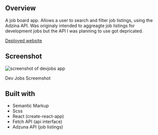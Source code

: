 ## Overview

A job board app. Allows a user to search and filter job listings, using the Adzina API. Was originaly intended to aggreagte job listings for development jobs but the API I was planning to use got depricated.

[Deployed website](https://dev-jobs.onrender.com/)

## Screenshot

<img src="https://i.ibb.co/DMFWk3D/devjobs.png" alt="screenshot of devjobs app">
<p>Dev Jobs Screemshot</p>

## Built with

- Semantic Markup
- Scss
- React (create-react-app)
- Fetch API (api interface)
- Adzuna API (job listings)
